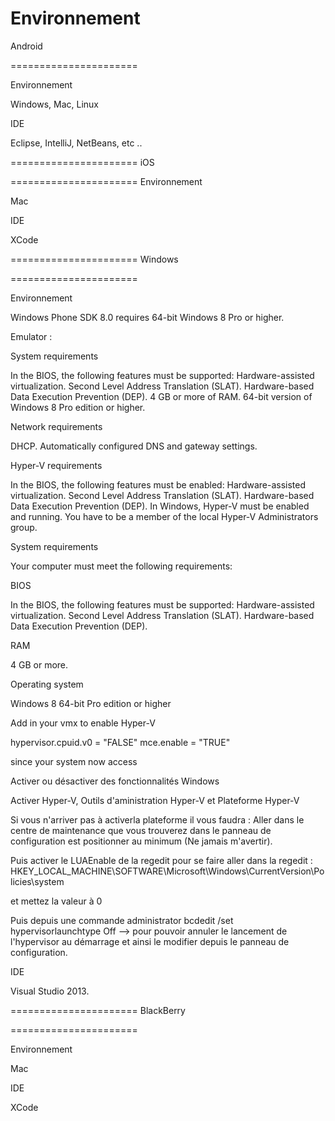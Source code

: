 Environnement
======================
Android

======================

Environnement

Windows, Mac, Linux

IDE 

Eclipse, IntelliJ, NetBeans, etc ..

======================
iOS

======================
Environnement

Mac

IDE 

XCode

======================
Windows

======================

Environnement

Windows Phone SDK 8.0 requires 64-bit Windows 8 Pro or higher.

Emulator :

System requirements

In the BIOS, the following features must be supported:
Hardware-assisted virtualization.
Second Level Address Translation (SLAT).
Hardware-based Data Execution Prevention (DEP).
4 GB or more of RAM.
64-bit version of Windows 8 Pro edition or higher.

Network requirements

DHCP.
Automatically configured DNS and gateway settings.

Hyper-V requirements

In the BIOS, the following features must be enabled:
Hardware-assisted virtualization.
Second Level Address Translation (SLAT).
Hardware-based Data Execution Prevention (DEP).
In Windows, Hyper-V must be enabled and running.
You have to be a member of the local Hyper-V Administrators group.

System requirements

Your computer must meet the following requirements:

BIOS

In the BIOS, the following features must be supported:
Hardware-assisted virtualization.
Second Level Address Translation (SLAT).
Hardware-based Data Execution Prevention (DEP).

RAM

4 GB or more.

Operating system

Windows 8
64-bit
Pro edition or higher


Add in your vmx to enable Hyper-V

hypervisor.cpuid.v0 = "FALSE"
mce.enable = "TRUE"

since your system now access 

Activer ou désactiver des fonctionnalités Windows

Activer Hyper-V, Outils d'aministration Hyper-V et Plateforme Hyper-V

Si vous n'arriver pas à activerla plateforme il vous faudra :
Aller dans le centre de maintenance que vous trouverez dans le panneau de configuration est positionner au minimum (Ne jamais m'avertir).

Puis activer le LUAEnable de la regedit pour se faire aller dans la regedit :
HKEY_LOCAL_MACHINE\SOFTWARE\Microsoft\Windows\CurrentVersion\Policies\system

et mettez la valeur à 0


Puis depuis une commande administrator
bcdedit /set hypervisorlaunchtype Off --> pour pouvoir annuler le lancement de l'hypervisor au démarrage et ainsi le modifier depuis le panneau de configuration.


IDE

Visual Studio 2013.

======================
BlackBerry

======================

Environnement

Mac

IDE 

XCode
